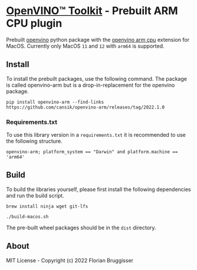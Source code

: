 # [OpenVINO™ Toolkit](https://github.com/openvinotoolkit/openvino) - Prebuilt ARM CPU plugin
Prebuilt [openvino](https://github.com/openvinotoolkit/openvino) python package with the [openvino arm cpu](https://github.com/openvinotoolkit/openvino_contrib/tree/master/modules/arm_plugin) extension for MacOS. Currently only MacOS `11` and `12` with `arm64` is supported.

## Install
To install the prebuilt packages, use the following command. The package is called openvino-arm but is a drop-in-replacement for the openvino package.

```
pip install openvino-arm --find-links https://github.com/cansik/openvino-arm/releases/tag/2022.1.0
```

### Requirements.txt
To use this library version in a `requirements.txt` it is recommended to use the following structure.

```
openvino-arm; platform_system == "Darwin" and platform.machine == 'arm64'
```

## Build
To build the libraries yourself, please first install the following dependencies and run the build script.

```
brew install ninja wget git-lfs
```

```
./build-macos.sh
```

The pre-built wheel packages should be in the `dist` directory.

## About
MIT License - Copyright (c) 2022 Florian Bruggisser
